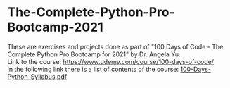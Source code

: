 # The-Complete-Python-Pro-Bootcamp-2021
These are exercises and projects done as part of "100 Days of Code - The Complete Python Pro Bootcamp for 2021" by Dr. Angela Yu. <br>
Link to the course: https://www.udemy.com/course/100-days-of-code/<br>
In the following link there is a list of contents of the course: [100-Days-Python-Syllabus.pdf](https://github.com/MartinLupa/The-Complete-Python-Pro-Bootcamp-2021/files/6189680/100-Days-Python-Syllabus.pdf)

